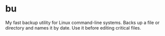 bu
==

My fast backup utility for Linux command-line systems. Backs up a file or directory and names it by date. Use it before editing critical files.
